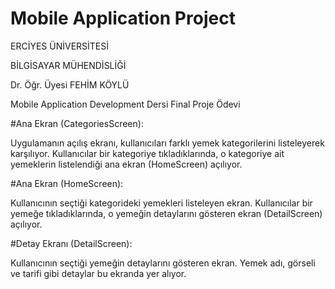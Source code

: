 # Mobile Application Project

ERCİYES ÜNİVERSİTESİ

BİLGİSAYAR MÜHENDİSLİĞİ

Dr. Öğr. Üyesi FEHİM KÖYLÜ

Mobile Application Development Dersi Final Proje Ödevi


#Ana Ekran (CategoriesScreen):

Uygulamanın açılış ekranı, kullanıcıları farklı yemek kategorilerini listeleyerek karşılıyor.
Kullanıcılar bir kategoriye tıkladıklarında, o kategoriye ait yemeklerin listelendiği ana ekran (HomeScreen) açılıyor.

#Ana Ekran (HomeScreen):

Kullanıcının seçtiği kategorideki yemekleri listeleyen ekran.
Kullanıcılar bir yemeğe tıkladıklarında, o yemeğin detaylarını gösteren ekran (DetailScreen) açılıyor.

#Detay Ekranı (DetailScreen):

Kullanıcının seçtiği yemeğin detaylarını gösteren ekran.
Yemek adı, görseli ve tarifi gibi detaylar bu ekranda yer alıyor.
